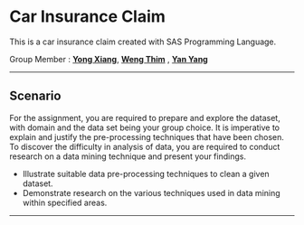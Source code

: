 # Car Insurance Claim

This is a car insurance claim created with SAS Programming Language.

Group Member : <a href="https://github.com/AdaMC2212">**Yong Xiang**</a>, <a href="https://github.com/sebasdiii">**Weng Thim**</a> , <a href="https://github.com/nosuchname712">**Yan Yang**</a> 

---

## Scenario

For the assignment, you are required to prepare and explore the dataset, with domain and the data set being your group choice. It is imperative to explain and justify the pre-processing techniques that have been chosen. To discover the difficulty in analysis of data, you are required to conduct research on a data mining technique and present your findings.

- Illustrate suitable data pre-processing techniques to clean a given dataset.
- Demonstrate research on the various techniques used in data mining within specified areas.

---
